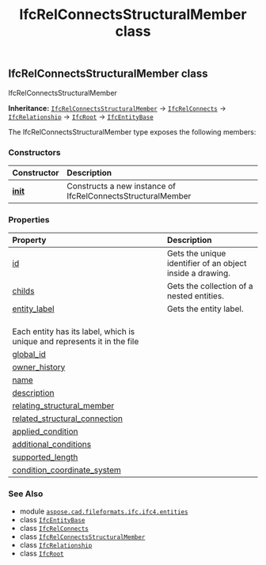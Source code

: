 ﻿---
title: IfcRelConnectsStructuralMember class
second_title: Aspose.CAD for Python via .NET API References
description: 
type: docs
weight: 5390
url: /python-net/aspose.cad.fileformats.ifc.ifc4.entities/ifcrelconnectsstructuralmember/
is_root: false
---

## IfcRelConnectsStructuralMember class

IfcRelConnectsStructuralMember



**Inheritance:** [`IfcRelConnectsStructuralMember`](/cad/python-net/aspose.cad.fileformats.ifc.ifc4.entities/ifcrelconnectsstructuralmember) → 
[`IfcRelConnects`](/cad/python-net/aspose.cad.fileformats.ifc.ifc4.entities/ifcrelconnects) → 
[`IfcRelationship`](/cad/python-net/aspose.cad.fileformats.ifc.ifc4.entities/ifcrelationship) → 
[`IfcRoot`](/cad/python-net/aspose.cad.fileformats.ifc.ifc4.entities/ifcroot) → 
[`IfcEntityBase`](/cad/python-net/aspose.cad.fileformats.ifc/ifcentitybase)



The IfcRelConnectsStructuralMember type exposes the following members:

### Constructors
| Constructor | Description |
| :- | :- |
| [__init__](/cad/python-net/aspose.cad.fileformats.ifc.ifc4.entities/ifcrelconnectsstructuralmember/__init__/#) | Constructs a new instance of IfcRelConnectsStructuralMember |


### Properties
| Property | Description |
| :- | :- |
| [id](/cad/python-net/aspose.cad.fileformats.ifc.ifc4.entities/ifcrelconnectsstructuralmember/id) | Gets the unique identifier of an object inside a drawing. |
| [childs](/cad/python-net/aspose.cad.fileformats.ifc.ifc4.entities/ifcrelconnectsstructuralmember/childs) | Gets the collection of a nested entities. |
| [entity_label](/cad/python-net/aspose.cad.fileformats.ifc.ifc4.entities/ifcrelconnectsstructuralmember/entity_label) | Gets the entity label.<br/>Each entity has its label, which is unique and represents it in the file |
| [global_id](/cad/python-net/aspose.cad.fileformats.ifc.ifc4.entities/ifcrelconnectsstructuralmember/global_id) |  |
| [owner_history](/cad/python-net/aspose.cad.fileformats.ifc.ifc4.entities/ifcrelconnectsstructuralmember/owner_history) |  |
| [name](/cad/python-net/aspose.cad.fileformats.ifc.ifc4.entities/ifcrelconnectsstructuralmember/name) |  |
| [description](/cad/python-net/aspose.cad.fileformats.ifc.ifc4.entities/ifcrelconnectsstructuralmember/description) |  |
| [relating_structural_member](/cad/python-net/aspose.cad.fileformats.ifc.ifc4.entities/ifcrelconnectsstructuralmember/relating_structural_member) |  |
| [related_structural_connection](/cad/python-net/aspose.cad.fileformats.ifc.ifc4.entities/ifcrelconnectsstructuralmember/related_structural_connection) |  |
| [applied_condition](/cad/python-net/aspose.cad.fileformats.ifc.ifc4.entities/ifcrelconnectsstructuralmember/applied_condition) |  |
| [additional_conditions](/cad/python-net/aspose.cad.fileformats.ifc.ifc4.entities/ifcrelconnectsstructuralmember/additional_conditions) |  |
| [supported_length](/cad/python-net/aspose.cad.fileformats.ifc.ifc4.entities/ifcrelconnectsstructuralmember/supported_length) |  |
| [condition_coordinate_system](/cad/python-net/aspose.cad.fileformats.ifc.ifc4.entities/ifcrelconnectsstructuralmember/condition_coordinate_system) |  |



### See Also
* module [`aspose.cad.fileformats.ifc.ifc4.entities`](..)
* class [`IfcEntityBase`](/cad/python-net/aspose.cad.fileformats.ifc/ifcentitybase)
* class [`IfcRelConnects`](/cad/python-net/aspose.cad.fileformats.ifc.ifc4.entities/ifcrelconnects)
* class [`IfcRelConnectsStructuralMember`](/cad/python-net/aspose.cad.fileformats.ifc.ifc4.entities/ifcrelconnectsstructuralmember)
* class [`IfcRelationship`](/cad/python-net/aspose.cad.fileformats.ifc.ifc4.entities/ifcrelationship)
* class [`IfcRoot`](/cad/python-net/aspose.cad.fileformats.ifc.ifc4.entities/ifcroot)
